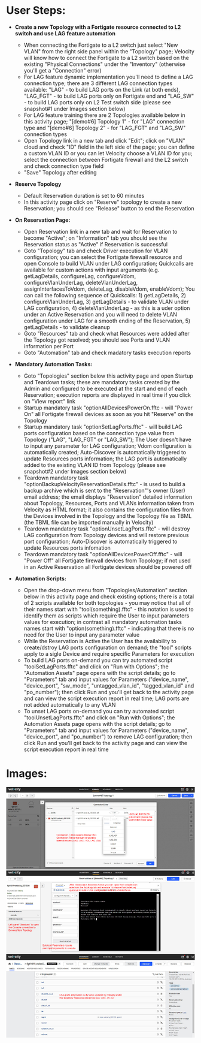 # User Steps:

* **Create a new Topology with a Fortigate resource connected to L2 switch and use LAG feature automation**
    * When connecting the Fortigate to a L2 switch just select "New VLAN" from the right side panel within the "Topology" page; Velocity will know how to connect the Fortigate to a L2 switch based on the existing "Physical Connections" under the "Inventory" (otherwise you'll get a "Connection" error)
    * For LAG feature dynamic implementation you'll need to define a LAG connection type; there are 3 different LAG connection types available: "LAG" - to build LAG ports on the Link (at both ends), "LAG_FGT" - to build LAG ports only on Fortigate end and "LAG_SW" - to build LAG ports only on L2 Test switch side (please see snapshot#1 under Images section below)
    * For LAG feature training there are 2 Topologies available below in this activity page; "\[demo#6\] Topology 1"  - for "LAG" connection type and "\[demo#6\] Topology 2" - for "LAG_FGT" and "LAG_SW" connection types
    * Open Topology link in a new tab and click "Edit"; click on "VLAN" cloud and check "ID" field in the left side of the page; you can define a custom VLAN ID or you can let Velocity choose a VLAN ID for you; select the connection between Fortigate firewall and the L2 switch and check connection type field  
    * "Save" Topology after editing


* **Reserve Topology**  
    * Default Reservation duration is set to 60 minutes
    * In this activity page click on "Reserve" topology to create a new Reservation; you should see "Release" button to end the Reservation


* **On Reservation Page:**
    * Open Reservation link in a new tab and wait for Reservation to become "Active"; on "Information" tab you should see the Reservation status as "Active" if Reservation is successful 
    * Goto "Topology" tab and check Driver execution for VLAN configuration; you can select the Fortigate firewall resource and open Console to build VLAN under LAG configuration; Quickcalls are available for custom actions with input arguments (e.g. getLagDetails, configureLag, configureVdom, configureVlanUnderLag, deleteVlanUnderLag, assignInterfacesToVdom, deleteLag, disableVdom, enableVdom); You can call the following sequence of Quickcalls: 1) getLagDetails, 2) configureVlanUnderLag, 3) getLagDetails - to validate VLAN under LAG configuration, 4) deleteVlanUnderLag - as this is a uder option under an Active Reservation and you will need to delete VLAN configuration under LAG for a smooth ending of the Reservation, 5) getLagDetails - to validate cleanup
    * Goto "Resources" tab and check what Resources were added after the Topology got resolved; you should see Ports and VLAN information per Port 
    * Goto "Automation" tab and check madatory tasks execution reports  


* **Mandatory Automation Tasks:**
    * Goto "Topologies" section below this activity page and open Startup and Teardown tasks; these are mandatory tasks created by the Admin and configured to be executed at the start and end of each Reservation; execution reports are displayed in real time if you click on "View report" link
    * Startup mandatory task "optionAllDevicesPowerOn.fftc - will "Power On" all Fortigate firewall devices as soon as you hit "Reserve" on the Topology
    * Startup mandatory task "optionSetLagPorts.fftc" - will build LAG ports configuration based on the connection type value from Topology ("LAG", "LAG_FGT" or "LAG_SW"); The User doesn't have to input any parameter for LAG configuration; Vdom configuration is automatically created; Auto-Discover is automatically triggered to update Resources ports information; the LAG port is automatically added to the existing VLAN ID from Topology (please see snapshot#2 under Images section below)
    * Teardown mandatory task "optionBackupVelocityReservationDetails.fftc" - is used to build a backup archive which is sent to the "Reservation"'s owner (User) email address; the email displays "Reservation" detailed information about Topology, Resources, Ports and VLANs information taken from Velocity as HTML format; it also contains the configuration files from the Devices involved in the Topology and the Topology file as TBML (the TBML file can be imported manually in Velocity)  
    * Teardown mandatory task "optionUnsetLagPorts.fftc" - will destroy LAG configuration from Topology devices and will restore previous port configuration; Auto-Discover is automatically triggered to update Resources ports infomation
    * Teardown mandatory task "optionAllDevicesPowerOff.fftc" - will "Power Off" all Fortigate firewall devices from Topology; if not used in an Active Reservation all Fortigate devices should be powered off


 * **Automation Scripts:**
    * Open the drop-down menu from "Topologies/Automation" section below in this activity page and check existing options; there is a total of 2 scripts available for both topologies - you may notice that all of their names start with "tool(something).fftc" - this notation is used to identify them as scripts which require the User to input parameters values for execution; in contrast all mandatory automation tasks names start with "option(something).fftc" - indicating that there is no need for the User to input any parameter value
    * While the Reservation is Active the User has the availability to create/dstroy LAG ports configuration on demand; the "tool" scripts apply to a sigle Device and require specific Parameters for execution
    * To build LAG ports on-demand you can try automated script "toolSetLagPorts.fftc" and click on "Run with Options"; the "Automation Assets" page opens with the script details; go to "Parameters" tab and input values for Parameters ("device_name", "device_port", "sw_mode", "untagged_vlan_id", "tagged_vlan_id" and "po_number"); then click Run and you'll get back to the activity page and can view the script execution report in real time; LAG ports are not added automatically to any VLAN 
    * To unset LAG ports on-demand you can try automated script "toolUnsetLagPorts.fftc" and click on "Run with Options"; the Automation Assets page opens with the script details; go to "Parameters" tab and input values for Parameters ("device_name", "device_port", and "po_number") to remove LAG configuration; then click Run and you'll get back to the activity page and can view the script execution report in real time 


# Images:
![Image from file](demo6_1.jpg)
![Image from file](demo6_2.jpg)
![Image from file](demo6_3.jpg)



